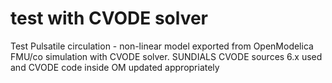 # test with CVODE solver

Test Pulsatile circulation - non-linear model exported from OpenModelica FMU/co simulation with CVODE solver.
SUNDIALS CVODE sources 6.x used and CVODE code inside OM updated appropriately


<bdl-fmi id="idfmi" mode="continuous" src="PulsatileCirculation.js" fminame="PulsatileCirculation" fmifunctionprefixname="Physiolibrary_Hydraulic_Examples_Fernandez2013_PulsatileCirculation" tolerance="0.000001" starttime="0" stoptime="0" fstepsize="0.001" fpslimit="60" guid="{7aacfc01-0b1e-47a3-869a-4d81c711caaf}" valuereferences="0,43,37" valuelabels="aorta.volume,aorta.q_in.pressure,aorta.q_in.q" inputs="id1,144,1,60,f" inputlabels="heartRate.k" debug="1"></bdl-fmi>

<bdl-chartjs-time width="600" height="200" fromid="idfmi" labels="aorta volume" initialdata="" refindex="0" refvalues="1"></bdl-chartjs-time>
<bdl-chartjs-time width="600" height="200" fromid="idfmi" labels="aorta pressure" initialdata="" refindex="1" refvalues="1"></bdl-chartjs-time>
<bdl-chartjs-time width="600" height="200" fromid="idfmi" labels="aorta q" initialdata="" refindex="2" refvalues="1"></bdl-chartjs-time>

<bdl-range id="id1" title="heart rate" min="10" max="180" default="60" step="1"></bdl-range>
